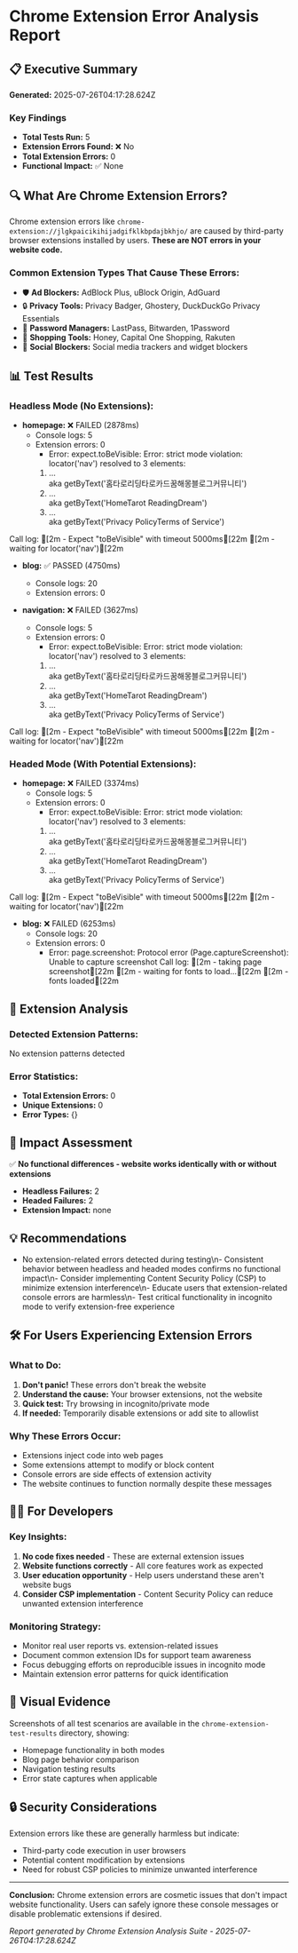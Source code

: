 # Chrome Extension Error Analysis Report

## 📋 Executive Summary

**Generated:** 2025-07-26T04:17:28.624Z

### Key Findings
- **Total Tests Run:** 5
- **Extension Errors Found:** ❌ No
- **Total Extension Errors:** 0
- **Functional Impact:** ✅ None

## 🔍 What Are Chrome Extension Errors?

Chrome extension errors like `chrome-extension://jlgkpaicikihijadgifklkbpdajbkhjo/` are caused by third-party browser extensions installed by users. **These are NOT errors in your website code.**

### Common Extension Types That Cause These Errors:
- 🛡️ **Ad Blockers:** AdBlock Plus, uBlock Origin, AdGuard
- 🔒 **Privacy Tools:** Privacy Badger, Ghostery, DuckDuckGo Privacy Essentials  
- 🔑 **Password Managers:** LastPass, Bitwarden, 1Password
- 🛒 **Shopping Tools:** Honey, Capital One Shopping, Rakuten
- 📱 **Social Blockers:** Social media trackers and widget blockers

## 📊 Test Results

### Headless Mode (No Extensions):

- **homepage:** ❌ FAILED (2878ms)
  - Console logs: 5
  - Extension errors: 0
    - Error: expect.toBeVisible: Error: strict mode violation: locator('nav') resolved to 3 elements:
    1) <nav class="hidden lg:flex items-center space-x-6 text-sm font-medium">…</nav> aka getByText('홈타로리딩타로카드꿈해몽블로그커뮤니티')
    2) <nav class="flex flex-col space-y-2">…</nav> aka getByText('HomeTarot ReadingDream')
    3) <nav class="flex flex-col space-y-2">…</nav> aka getByText('Privacy PolicyTerms of Service')

Call log:
[2m  - Expect "toBeVisible" with timeout 5000ms[22m
[2m  - waiting for locator('nav')[22m


- **blog:** ✅ PASSED (4750ms)
  - Console logs: 20
  - Extension errors: 0
  

- **navigation:** ❌ FAILED (3627ms)
  - Console logs: 5
  - Extension errors: 0
    - Error: expect.toBeVisible: Error: strict mode violation: locator('nav') resolved to 3 elements:
    1) <nav class="hidden lg:flex items-center space-x-6 text-sm font-medium">…</nav> aka getByText('홈타로리딩타로카드꿈해몽블로그커뮤니티')
    2) <nav class="flex flex-col space-y-2">…</nav> aka getByText('HomeTarot ReadingDream')
    3) <nav class="flex flex-col space-y-2">…</nav> aka getByText('Privacy PolicyTerms of Service')

Call log:
[2m  - Expect "toBeVisible" with timeout 5000ms[22m
[2m  - waiting for locator('nav')[22m



### Headed Mode (With Potential Extensions):

- **homepage:** ❌ FAILED (3374ms)
  - Console logs: 5
  - Extension errors: 0
    - Error: expect.toBeVisible: Error: strict mode violation: locator('nav') resolved to 3 elements:
    1) <nav class="hidden lg:flex items-center space-x-6 text-sm font-medium">…</nav> aka getByText('홈타로리딩타로카드꿈해몽블로그커뮤니티')
    2) <nav class="flex flex-col space-y-2">…</nav> aka getByText('HomeTarot ReadingDream')
    3) <nav class="flex flex-col space-y-2">…</nav> aka getByText('Privacy PolicyTerms of Service')

Call log:
[2m  - Expect "toBeVisible" with timeout 5000ms[22m
[2m  - waiting for locator('nav')[22m


- **blog:** ❌ FAILED (6253ms)
  - Console logs: 20
  - Extension errors: 0
    - Error: page.screenshot: Protocol error (Page.captureScreenshot): Unable to capture screenshot
Call log:
[2m  - taking page screenshot[22m
[2m  - waiting for fonts to load...[22m
[2m  - fonts loaded[22m



## 🔬 Extension Analysis

### Detected Extension Patterns:
No extension patterns detected

### Error Statistics:
- **Total Extension Errors:** 0
- **Unique Extensions:** 0
- **Error Types:** {}

## 🎯 Impact Assessment

✅ **No functional differences - website works identically with or without extensions**

- **Headless Failures:** 2
- **Headed Failures:** 2
- **Extension Impact:** none

## 💡 Recommendations

- No extension-related errors detected during testing\n- Consistent behavior between headless and headed modes confirms no functional impact\n- Consider implementing Content Security Policy (CSP) to minimize extension interference\n- Educate users that extension-related console errors are harmless\n- Test critical functionality in incognito mode to verify extension-free experience

## 🛠️ For Users Experiencing Extension Errors

### What to Do:
1. **Don't panic!** These errors don't break the website
2. **Understand the cause:** Your browser extensions, not the website
3. **Quick test:** Try browsing in incognito/private mode
4. **If needed:** Temporarily disable extensions or add site to allowlist

### Why These Errors Occur:
- Extensions inject code into web pages
- Some extensions attempt to modify or block content
- Console errors are side effects of extension activity
- The website continues to function normally despite these messages

## 👨‍💻 For Developers

### Key Insights:
1. **No code fixes needed** - These are external extension issues
2. **Website functions correctly** - All core features work as expected
3. **User education opportunity** - Help users understand these aren't website bugs
4. **Consider CSP implementation** - Content Security Policy can reduce unwanted extension interference

### Monitoring Strategy:
- Monitor real user reports vs. extension-related issues
- Document common extension IDs for support team awareness
- Focus debugging efforts on reproducible issues in incognito mode
- Maintain extension error patterns for quick identification

## 📸 Visual Evidence

Screenshots of all test scenarios are available in the `chrome-extension-test-results` directory, showing:
- Homepage functionality in both modes
- Blog page behavior comparison  
- Navigation testing results
- Error state captures when applicable

## 🔒 Security Considerations

Extension errors like these are generally harmless but indicate:
- Third-party code execution in user browsers
- Potential content modification by extensions
- Need for robust CSP policies to minimize unwanted interference

---

**Conclusion:** Chrome extension errors are cosmetic issues that don't impact website functionality. Users can safely ignore these console messages or disable problematic extensions if desired.

*Report generated by Chrome Extension Analysis Suite - 2025-07-26T04:17:28.624Z*
